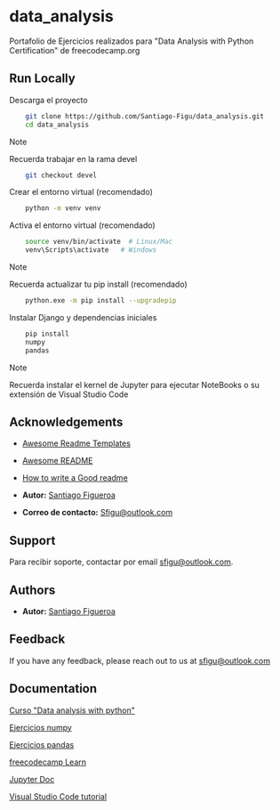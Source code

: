 
# data_analysis
Portafolio de Ejercicios realizados para "Data Analysis with Python Certification" de freecodecamp.org
## Run Locally

Descarga el proyecto

```bash
    git clone https://github.com/Santiago-Figu/data_analysis.git
    cd data_analysis
```

> [!NOTE]
> Recuerda trabajar en la rama devel

```bash
    git checkout devel
```


Crear el entorno virtual (recomendado)

```bash
    python -m venv venv
```

Activa el entorno virtual (recomendado)

```bash
    source venv/bin/activate  # Linux/Mac
    venv\Scripts\activate   # Windows
```

> [!NOTE]
> Recuerda actualizar tu pip install (recomendado)

```bash
    python.exe -m pip install --upgradepip
```

Instalar Django y dependencias iniciales

```bash
    pip install 
    numpy
    pandas
```
> [!NOTE]
> Recuerda instalar el kernel de Jupyter para ejecutar NoteBooks o su extensión de Visual Studio Code

## Acknowledgements

 - [Awesome Readme Templates](https://awesomeopensource.com/project/elangosundar/awesome-README-templates)
 - [Awesome README](https://github.com/matiassingers/awesome-readme)
 - [How to write a Good readme](https://bulldogjob.com/news/449-how-to-write-a-good-readme-for-your-github-project)

- **Autor:** [Santiago Figueroa](https://github.com/Santiago-Figu)
- **Correo de contacto:** Sfigu@outlook.com
## Support

Para recibir soporte, contactar por email sfigu@outlook.com.


## Authors

- **Autor:** [Santiago Figueroa](https://github.com/Santiago-Figu)


## Feedback

If you have any feedback, please reach out to us at sfigu@outlook.com


## Documentation

[Curso "Data analysis with python"](https://www.freecodecamp.org/learn/data-analysis-with-python/data-analysis-with-python-course)

[Ejercicios numpy](https://github.com/ine-rmotr-curriculum/freecodecamp-intro-to-numpy)

[Ejercicios pandas](https://github.com/ine-rmotr-curriculum/freecodecamp-intro-to-pandas/tree/master)

[freecodecamp Learn](https://www.freecodecamp.org/learn)

[Jupyter Doc](https://jupyter.org/)

[Visual Studio Code tutorial](https://marketplace.visualstudio.com/items?itemName=ms-toolsai.jupyter)

